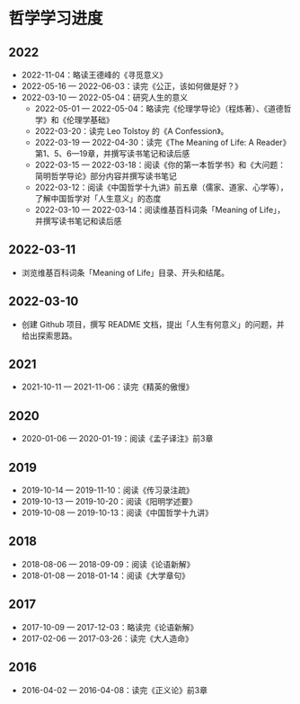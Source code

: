 # 哲学学习进度

## 2022

- 2022-11-04：略读王德峰的《寻觅意义》
- 2022-05-16 — 2022-06-03：读完《公正，该如何做是好？》
- 2022-03-10 — 2022-05-04：研究人生的意义
  - 2022-05-01 — 2022-05-04：略读完《伦理学导论》（程炼著）、《道德哲学》和《伦理学基础》
  - 2022-03-20：读完 Leo Tolstoy 的《A Confession》。
  - 2022-03-19 — 2022-04-30：读完《The Meaning of Life: A Reader》第1、5、6—19章，并撰写读书笔记和读后感
  - 2022-03-15 — 2022-03-18：阅读《你的第一本哲学书》和《大问题：简明哲学导论》部分内容并撰写读书笔记
  - 2022-03-12：阅读《中国哲学十九讲》前五章（儒家、道家、心学等），了解中国哲学对「人生意义」的态度
  - 2022-03-10 — 2022-03-14：阅读维基百科词条「Meaning of Life」，并撰写读书笔记和读后感

## 2022-03-11

- 浏览维基百科词条「Meaning of Life」目录、开头和结尾。

## 2022-03-10

- 创建 Github 项目，撰写 README 文档，提出「人生有何意义」的问题，并给出探索思路。

## 2021

- 2021-10-11 — 2021-11-06：读完《精英的傲慢》

## 2020

- 2020-01-06 — 2020-01-19：阅读《孟子译注》前3章

## 2019

- 2019-10-14 — 2019-11-10：阅读《传习录注疏》
- 2019-10-13 — 2019-10-20：阅读《阳明学述要》
- 2019-10-08 — 2019-10-13：阅读《中国哲学十九讲》

## 2018

- 2018-08-06 — 2018-09-09：阅读《论语新解》
- 2018-01-08 — 2018-01-14：阅读《大学章句》

## 2017

- 2017-10-09 — 2017-12-03：略读完《论语新解》
- 2017-02-06 — 2017-03-26：读完《大人造命》

## 2016

- 2016-04-02 — 2016-04-08：读完《正义论》前3章
